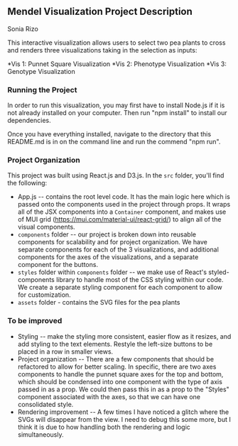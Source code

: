 ## Mendel Visualization Project Description

Sonia Rizo

This interactive visualization allows users to select two pea plants to cross and renders three visualizations taking in the selection as inputs:

*Vis 1: Punnet Square Visualization
*Vis 2: Phenotype Visualization
\*Vis 3: Genotype Visualization

### Running the Project

In order to run this visualization, you may first have to install Node.js if it is not already installed on your
computer. Then run "npm install" to install our dependencies.

Once you have everything installed, navigate to the directory that this README.md is in on the command line and run the commend "npm run".

### Project Organization

This project was built using React.js and D3.js. In the `src` folder, you'll find the following:

- App.js -- contains the root level code. It has the main logic here which is passed onto the components used in the project through props. It wraps all of the JSX components into a `Container` component, and makes use of MUI grid (https://mui.com/material-ui/react-grid/) to align all of the visual components.
- `components` folder -- our project is broken down into reusable components for scalability and for project organization. We have separate components for each of the 3 visualizations, and additional components for the axes of the visualizations, and a separate component for the buttons.
- `styles` folder within `components` folder -- we make use of React's styled-components library to handle most of the CSS styling within our code. We create a separate styling component for each component to allow for customization.
- `assets` folder - contains the SVG files for the pea plants

### To be improved

- Styling -- make the styling more consistent, easier flow as it resizes, and add styling to the text elements. Restyle the left-size buttons to be placed in a row in smaller views.
- Project organization -- There are a few components that should be refactored to allow for better scaling. In specific, there are two axes components to handle the punnet square axes for the top and bottom, which should be condensed into one component with the type of axis passed in as a prop. We could then pass this in as a prop to the "Styles" component associated with the axes, so that we can have one consolidated style.
- Rendering improvement -- A few times I have noticed a glitch where the SVGs will disappear from the view. I need to debug this some more, but I think it is due to how handling both the rendering and logic simultaneously.
